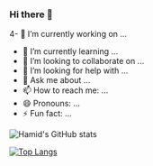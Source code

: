 ### Hi there 👋

4- 🔭 I’m currently working on ...
- 🌱 I’m currently learning ...
- 👯 I’m looking to collaborate on ...
- 🤔 I’m looking for help with ...
- 💬 Ask me about ...
- 📫 How to reach me: ...
- 😄 Pronouns: ...
- ⚡ Fun fact: ...

![Hamid's GitHub stats](https://github-readme-stats.vercel.app/api?username=Hkarimi56&show_icons=true&theme=tokyonight&count_private=true)

[![Top Langs](https://github-readme-stats.vercel.app/api/top-langs/?username=Hkarimi561&layout=compact)](https://github.com/Hkarimi561/github-readme-stats)

